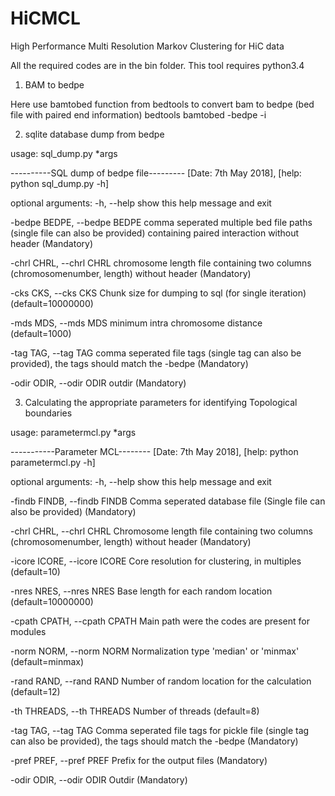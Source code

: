 # HiCMCL
High Performance Multi Resolution Markov Clustering for HiC data

All the required codes are in the bin folder. This tool requires python3.4 

1) BAM to bedpe

Here use bamtobed function from bedtools to convert bam to bedpe (bed file with paired end information)
bedtools bamtobed -bedpe -i <BAM>
  
2) sqlite database dump from bedpe

usage: sql_dump.py *args

----------SQL dump of bedpe file--------- [Date: 7th May 2018], [help: python sql_dump.py -h]

optional arguments:
  -h, --help            show this help message and exit
  
  -bedpe BEDPE, --bedpe BEDPE
                        comma seperated multiple bed file paths (single file can also be provided) containing paired interaction without header (Mandatory)
 
  -chrl CHRL, --chrl CHRL
                        chromosome length file containing two columns (chromosomenumber, length) without header (Mandatory)
 
  -cks CKS, --cks CKS   Chunk size for dumping to sql (for single iteration) (default=10000000)
  
  -mds MDS, --mds MDS   minimum intra chromosome distance (default=1000)
  
  -tag TAG, --tag TAG   comma seperated file tags (single tag can also be provided), the tags should match the -bedpe (Mandatory)
  
  -odir ODIR, --odir ODIR
                        outdir (Mandatory)

3) Calculating the appropriate parameters for identifying Topological boundaries

usage: parametermcl.py *args

-----------Parameter MCL-------- [Date: 7th May 2018], [help: python parametermcl.py -h]

optional arguments:
  -h, --help            show this help message and exit
  
  -findb FINDB, --findb FINDB
                        Comma seperated database file (Single file can also be provided) (Mandatory)
  
  -chrl CHRL, --chrl CHRL
                        Chromosome length file containing two columns (chromosomenumber, length) without header (Mandatory)
  
  -icore ICORE, --icore ICORE
                        Core resolution for clustering, in multiples (default=10)
  
  -nres NRES, --nres NRES
                        Base length for each random location (default=10000000)
  
  -cpath CPATH, --cpath CPATH
                        Main path were the codes are present for modules
  
  -norm NORM, --norm NORM
                        Normalization type 'median' or 'minmax' (default=minmax)
  
  -rand RAND, --rand RAND
                        Number of random location for the calculation (default=12)
  
  -th THREADS, --th THREADS
                        Number of threads (default=8)
  
  -tag TAG, --tag TAG   Comma seperated file tags for pickle file (single tag can also be provided), the tags should match the -bedpe
                        (Mandatory)
  
  -pref PREF, --pref PREF
                        Prefix for the output files (Mandatory)
  
  -odir ODIR, --odir ODIR
                        Outdir (Mandatory)
